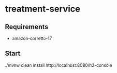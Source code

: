 # treatment-service

## Requirements
- amazon-corretto-17

## Start
./mvnw clean install
http://localhost:8080/h2-console
